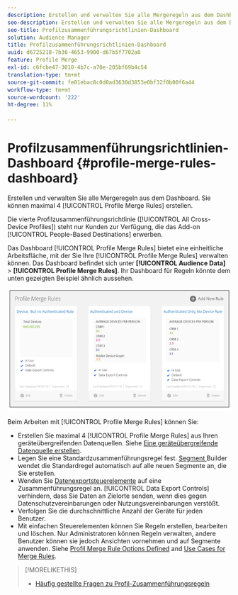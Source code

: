 ```yaml
---
description: Erstellen und verwalten Sie alle Mergeregeln aus dem Dashboard. Sie können maximal 4 Profil Merge Rules erstellen.
seo-description: Erstellen und verwalten Sie alle Mergeregeln aus dem Dashboard. Sie können maximal 4 Profil Merge Rules erstellen.
seo-title: Profilzusammenführungsrichtlinien-Dashboard
solution: Audience Manager
title: Profilzusammenführungsrichtlinien-Dashboard
uuid: d6725218-7b36-4653-9900-d67b5f7702a0
feature: Profile Merge
exl-id: c6fcbe47-3010-4b7c-a70e-205bf69b4c54
translation-type: tm+mt
source-git-commit: fe01ebac8c0d0ad3630d3853e0bf32f0b00f6a44
workflow-type: tm+mt
source-wordcount: '222'
ht-degree: 11%

---
```


# Profilzusammenführungsrichtlinien-Dashboard {#profile-merge-rules-dashboard}

Erstellen und verwalten Sie alle Mergeregeln aus dem Dashboard. Sie können maximal 4 [!UICONTROL Profile Merge Rules] erstellen.

Die vierte Profilzusammenführungsrichtlinie ([!UICONTROL All Cross-Device Profiles]) steht nur Kunden zur Verfügung, die das Add-on [!UICONTROL People-Based Destinations] erwerben.

Das Dashboard [!UICONTROL Profile Merge Rules] bietet eine einheitliche Arbeitsfläche, mit der Sie Ihre [!UICONTROL Profile Merge Rules] verwalten können. Das Dashboard befindet sich unter **[!UICONTROL Audience Data]** > **[!UICONTROL Profile Merge Rules]**. Ihr Dashboard für Regeln könnte dem unten gezeigten Beispiel ähnlich aussehen.

![](assets/profile-dashboard.png)

Beim Arbeiten mit [!UICONTROL Profile Merge Rules] können Sie:

* Erstellen Sie maximal 4 [!UICONTROL Profile Merge Rules] aus Ihren geräteübergreifenden Datenquellen. Siehe [Eine geräteübergreifende Datenquelle erstellen](merge-rules-start.md#create-data-source).
* Legen Sie eine Standardzusammenführungsregel fest. [Segment ](../segments/segment-builder.md) Builder wendet die Standardregel automatisch auf alle neuen Segmente an, die Sie erstellen.
* Wenden Sie [Datenexportsteuerelemente](../data-export-controls.md) auf eine Zusammenführungsregel an. [!UICONTROL Data Export Controls] verhindern, dass Sie Daten an Zielorte senden, wenn dies gegen Datenschutzvereinbarungen oder Nutzungsvereinbarungen verstößt.
* Verfolgen Sie die durchschnittliche Anzahl der Geräte für jeden Benutzer.
* Mit einfachen Steuerelementen können Sie Regeln erstellen, bearbeiten und löschen. Nur Administratoren können Regeln verwalten, andere Benutzer können sie jedoch Ansichten vornehmen und auf Segmente anwenden. Siehe [Profil Merge Rule Options Defined](merge-rule-definitions.md) and [Use Cases for Merge Rules](merge-rule-targeting-options.md).

>[!MORELIKETHIS]
>
>* [Häufig gestellte Fragen zu Profil-Zusammenführungsregeln](../../faq/faq-profile-merge.md)

